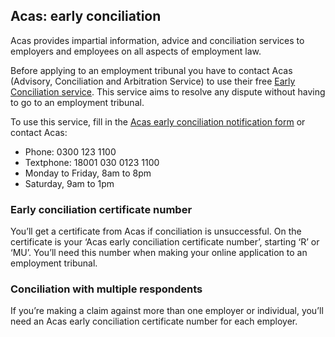 <h2 class="legend">Acas: early conciliation</h2>

Acas provides impartial information, advice and conciliation services to employers and employees on all aspects of employment law.

Before applying to an employment tribunal you have to contact Acas (Advisory, Conciliation and Arbitration Service) to use their free [Early Conciliation service](http://www.acas.org.uk/earlyconciliation). This service aims to resolve any dispute without having to go to an employment tribunal.

To use this service, fill in the [Acas early conciliation notification form](http://www.acas.org.uk/index.aspx?articleid=4028) or contact Acas:

- Phone: 0300 123 1100
- Textphone: 18001 030 0123 1100
- Monday to Friday, 8am to 8pm
- Saturday, 9am to 1pm

### Early conciliation certificate number
You’ll get a certificate from Acas if conciliation is unsuccessful. On the certificate is your ‘Acas early conciliation certificate number’, starting ‘R’ or ‘MU’. You’ll need this number when making your online application to an employment tribunal.

### Conciliation with multiple respondents
If you’re making a claim against more than one employer or individual, you’ll need an Acas early conciliation certificate number for each employer.

